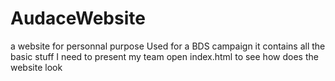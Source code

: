 # AudaceWebsite
a website for personnal purpose
Used for a BDS campaign it contains all the basic stuff I need to present my team 
open index.html to see how does the website look

